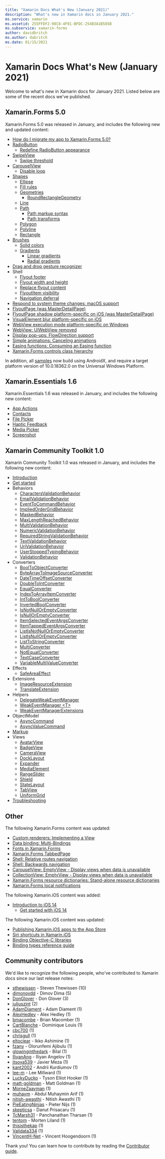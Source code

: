 ```yaml
---
title: "Xamarin Docs What's New (January 2021)"
description: "What's new in Xamarin docs in January 2021."
ms.service: xamarin
ms.assetid: 255FFDF2-98C8-4F01-BFDC-254B3A1B585B
ms.subservice: xamarin-forms
author: davidbritch
ms.author: dabritch
ms.date: 01/15/2021
---
```


# Xamarin Docs What's New (January 2021)

Welcome to what's new in Xamarin docs for January 2021. Listed below are some of the recent docs we've published.

## Xamarin.Forms 5.0

Xamarin.Forms 5.0 was released in January, and includes the following new and updated content:

- [How do I migrate my app to Xamarin.Forms 5.0?](~/xamarin-forms/troubleshooting/questions/forms5-migration.md)
- [RadioButton](~/xamarin-forms/user-interface/radiobutton.md)
  - [Redefine RadioButton appearance](~/xamarin-forms/user-interface/radiobutton.md#redefine-radiobutton-appearance)
- [SwipeView](~/xamarin-forms/user-interface/swipeview.md)
  - [Swipe threshold](~/xamarin-forms/user-interface/swipeview.md#swipe-threshold)
- [CarouselView](~/xamarin-forms/user-interface/carouselview/index.md)
  - [Disable loop](~/xamarin-forms/user-interface/carouselview/interaction.md#disable-loop)
- [Shapes](~/xamarin-forms/user-interface/shapes/index.md)
  - [Ellipse](~/xamarin-forms/user-interface/shapes/ellipse.md)
  - [Fill rules](~/xamarin-forms/user-interface/shapes/fillrules.md)
  - [Geometries](~/xamarin-forms/user-interface/shapes/geometries.md)
    - [RoundRectangleGeometry](~/xamarin-forms/user-interface/shapes/geometries.md#roundrectanglegeometry)
  - [Line](~/xamarin-forms/user-interface/shapes/line.md)
  - [Path](~/xamarin-forms/user-interface/shapes/path.md)
    - [Path markup syntax](~/xamarin-forms/user-interface/shapes/path-markup-syntax.md)
    - [Path transforms](~/xamarin-forms/user-interface/shapes/path-transforms.md)
  - [Polygon](~/xamarin-forms/user-interface/shapes/polygon.md)
  - [Polyline](~/xamarin-forms/user-interface/shapes/polyline.md)
  - [Rectangle](~/xamarin-forms/user-interface/shapes/rectangle.md)
- [Brushes](~/xamarin-forms/user-interface/brushes/index.md)
  - [Solid colors](~/xamarin-forms/user-interface/brushes/solidcolor.md)
  - [Gradients](~/xamarin-forms/user-interface/brushes/gradient.md)
    - [Linear gradients](~/xamarin-forms/user-interface/brushes/lineargradient.md)
    - [Radial gradients](~/xamarin-forms/user-interface/brushes/radialgradient.md)
- [Drag and drop gesture recognizer](~/xamarin-forms/app-fundamentals/gestures/drag-and-drop.md)
- Shell
  - [Flyout footer](~/xamarin-forms/app-fundamentals/shell/flyout.md#flyout-footer)
  - [Flyout width and height](~/xamarin-forms/app-fundamentals/shell/flyout.md#flyout-width-and-height)  
  - [Replace flyout content](~/xamarin-forms/app-fundamentals/shell/flyout.md#replace-flyout-content)
  - [FlyoutItem visibility](~/xamarin-forms/app-fundamentals/shell/flyout.md#flyoutitem-visibility)
  - [Navigation deferral](~/xamarin-forms/app-fundamentals/shell/navigation.md#navigation-deferral)
- [Respond to system theme changes: macOS support](~/xamarin-forms/user-interface/theming/system-theme-changes.md)
- [FlyoutPage (was MasterDetailPage)](~/xamarin-forms/app-fundamentals/navigation/flyoutpage.md)
- [FlyoutPage shadow platform-specific on iOS (was MasterDetailPage)](~/xamarin-forms/platform/ios/flyoutpage-shadow.md)
- [VisualElement blur platform-specific on iOS](~/xamarin-forms/platform/ios/visualelement-blur.md)
- [WebView execution mode platform-specific on Windows](~/xamarin-forms/platform/windows/webview-executionmode.md)
- [WebView: UIWebView removed](~/xamarin-forms/user-interface/webview.md#uiwebview-deprecation-and-app-store-rejection-itms-90809)
- [Display pop-ups: FlowDirection support](~/xamarin-forms/user-interface/pop-ups.md)
- [Simple animations: Canceling animations](~/xamarin-forms/user-interface/animation/simple.md#canceling-animations)
- [Easing functions: Consuming an Easing function](~/xamarin-forms/user-interface/animation/easing.md#consuming-an-easing-function)
- [Xamarin.Forms controls class hierarchy](~/xamarin-forms/internals/class-hierarchy.md)

In addition, all [samples](https://github.com/xamarin/xamarin-forms-samples) now build using AndroidX, and require a target platform version of 10.0.18362.0 on the Universal Windows Platform.

## Xamarin.Essentials 1.6

Xamarin.Essentials 1.6 was released in January, and includes the following new content:

- [App Actions](~/essentials/app-actions.md?context=xamarin%2Fxamarin-forms&tabs=android)
- [Contacts](~/essentials/contacts.md?context=xamarin%2Fxamarin-forms&tabs=android)
- [File Picker](~/essentials/file-picker.md?context=xamarin%2Fxamarin-forms&tabs=android)
- [Haptic Feedback](~/essentials/haptic-feedback.md?context=xamarin%2Fxamarin-forms&tabs=android)
- [Media Picker](~/essentials/media-picker.md?context=xamarin%2Fxamarin-forms&tabs=android)
- [Screenshot](~/essentials/screenshot.md?context=xamarin/xamarin-forms)

## Xamarin Community Toolkit 1.0

Xamarin Community Toolkit 1.0 was released in January, and includes the following new content:

- [Introduction](/xamarin/community-toolkit/)
- [Get started](/xamarin/community-toolkit/get-started)
- Behaviors
  - [CharactersValidationBehavior](/xamarin/community-toolkit/behaviors/charactersvalidationbehavior)
  - [EmailValidationBehavior](/xamarin/community-toolkit/behaviors/emailvalidationbehavior)
  - [EventToCommandBehavior](/xamarin/community-toolkit/behaviors/eventtocommandbehavior)
  - [ImpliedOrderGridBehavior](/xamarin/community-toolkit/behaviors/impliedordergridbehavior)
  - [MaskedBehavior](/xamarin/community-toolkit/behaviors/maskedbehavior)
  - [MaxLengthReachedBehavior](/xamarin/community-toolkit/behaviors/maxlengthreachedbehavior)
  - [MultiValidationBehavior](/xamarin/community-toolkit/behaviors/multivalidationbehavior)
  - [NumericValidationBehavior](/xamarin/community-toolkit/behaviors/numericvalidationbehavior)
  - [RequiredStringValidationBehavior](/xamarin/community-toolkit/behaviors/requiredstringvalidationbehavior)
  - [TextValidationBehavior](/xamarin/community-toolkit/behaviors/textvalidationbehavior)
  - [UriValidationBehavior](/xamarin/community-toolkit/behaviors/urivalidationbehavior)
  - [UserStoppedTypingBehavior](/xamarin/community-toolkit/behaviors/userstoppedtypingbehavior)
  - [ValidationBehavior](/xamarin/community-toolkit/behaviors/validationbehavior)
- Converters
  - [BoolToObjectConverter](/xamarin/community-toolkit/converters/booltoobjectconverter)
  - [ByteArrayToImageSourceConverter](/xamarin/community-toolkit/converters/bytearraytoimagesourceconverter)
  - [DateTimeOffsetConverter](/xamarin/community-toolkit/converters/datetimeoffsetconverter)
  - [DoubleToIntConverter](/xamarin/community-toolkit/converters/doubletointconverter)
  - [EqualConverter](/xamarin/community-toolkit/converters/equalconverter)
  - [IndexToArrayItemConverter](/xamarin/community-toolkit/converters/indextoarrayitemconverter)
  - [IntToBoolConverter](/xamarin/community-toolkit/converters/inttoboolconverter)
  - [InvertedBoolConverter](/xamarin/community-toolkit/converters/invertedboolconverter)
  - [IsNotNullOrEmptyConverter](/xamarin/community-toolkit/converters/isnotnulloremptyconverter)
  - [IsNullOrEmptyConverter](/xamarin/community-toolkit/converters/isnulloremptyconverter)
  - [ItemSelectedEventArgsConverter](/xamarin/community-toolkit/converters/itemselectedeventargsconverter)
  - [ItemTappedEventArgsConverter](/xamarin/community-toolkit/converters/itemtappedeventargsconverter)
  - [ListIsNotNullOrEmptyConverter](/xamarin/community-toolkit/converters/listisnotnulloremptyconverter)
  - [ListIsNullOrEmptyConverter](/xamarin/community-toolkit/converters/listisnulloremptyconverter)
  - [ListToStringConverter](/xamarin/community-toolkit/converters/listtostringconverter)
  - [MultiConverter](/xamarin/community-toolkit/converters/multiconverter)
  - [NotEqualConverter](/xamarin/community-toolkit/converters/notequalconverter)
  - [TextCaseConverter](/xamarin/community-toolkit/converters/textcaseconverter)
  - [VariableMultiValueConverter](/xamarin/community-toolkit/converters/variablemultivalueconverter)
- Effects
  - [SafeAreaEffect](/xamarin/community-toolkit/effects/safeareaeffect)
- Extensions
  - [ImageResourceExtension](/xamarin/community-toolkit/extensions/imageresourceextension)
  - [TranslateExtension](/xamarin/community-toolkit/extensions/translateextension)
- Helpers
  - [DelegateWeakEventManager](/xamarin/community-toolkit/helpers/delegateweakeventmanager)
  - [WeakEventManager \<T\>](/xamarin/community-toolkit/helpers/weakeventmanagert)
  - [WeakEventManagerExtensions](/xamarin/community-toolkit/helpers/weakeventmanagerextensions)
- ObjectModel
  - [AsyncCommand](/xamarin/community-toolkit/objectmodel/asynccommand)
  - [AsyncValueCommand](/xamarin/community-toolkit/objectmodel/asyncvaluecommand)
- [Markup](/xamarin/community-toolkit/markup)
- Views
  - [AvatarView](/xamarin/community-toolkit/views/avatarview)
  - [BadgeView](/xamarin/community-toolkit/views/badgeview)
  - [CameraView](/xamarin/community-toolkit/views/cameraview)
  - [DockLayout](/xamarin/community-toolkit/views/docklayout)
  - [Expander](/xamarin/community-toolkit/views/expander)
  - [MediaElement](/xamarin/community-toolkit/views/mediaelement)
  - [RangeSlider](/xamarin/community-toolkit/views/rangeslider)
  - [Shield](/xamarin/community-toolkit/views/shield)
  - [StateLayout](/xamarin/community-toolkit/views/statelayout)
  - [TabView](/xamarin/community-toolkit/views/tabview)
  - [UniformGrid](/xamarin/community-toolkit/views/uniformgrid)
- [Troubleshooting](/xamarin/community-toolkit/troubleshooting)

## Other

The following Xamarin.Forms content was updated:

- [Custom renderers: Implementing a View](~/xamarin-forms/app-fundamentals/custom-renderer/view.md)
- [Data binding: Multi-Bindings](~/xamarin-forms/app-fundamentals/data-binding/multibinding.md)
- [Fonts in Xamarin.Forms](~/xamarin-forms/user-interface/text/fonts.md)
- [Xamarin.Forms TabbedPage](~/xamarin-forms/app-fundamentals/navigation/tabbed-page.md)
- [Shell: Relative routes navigation](~/xamarin-forms/app-fundamentals/shell/navigation.md#relative-routes)
- [Shell: Backwards navigation](~/xamarin-forms/app-fundamentals/shell/navigation.md#backwards-navigation)
- [CarouselView: EmptyView - Display views when data is unavailable](~/xamarin-forms/user-interface/carouselview/emptyview.md#display-views-when-data-is-unavailable)
- [CollectionView: EmptyView - Display views when data is unavailable](~/xamarin-forms/user-interface/collectionview/emptyview.md#display-views-when-data-is-unavailable)
- [Xamarin.Forms resource dictionaries: Stand-alone resource dictionaries](~/xamarin-forms/xaml/resource-dictionaries.md#stand-alone-resource-dictionaries)
- [Xamarin.Forms local notifications](~/xamarin-forms/app-fundamentals/local-notifications.md)

The following Xamarin.iOS content was added:

- [Introduction to iOS 14](~/ios/platform/ios14/index.md)
  - [Get started with iOS 14](~/ios/platform/ios14/get-started.md)

The following Xamarin.iOS content was updated:

- [Publishing Xamarin.iOS apps to the App Store](~/ios/deploy-test/app-distribution/app-store-distribution/publishing-to-the-app-store.md)
- [Siri shortcuts in Xamarin.iOS](~/ios/platform/introduction-to-ios12/siri-shortcuts.md)
- [Binding Objective-C libraries](~/cross-platform/macios/binding/objective-c-libraries.md?context=xamarin%2Fios&tabs=windows)
- [Binding types reference guide](~/cross-platform/macios/binding/binding-types-reference.md)

## Community contributors

We'd like to recognize the following people, who've contributed to Xamarin docs since our last release notes:

- [sthewissen](https://github.com/sthewissen) - Steven Thewissen (10)
- [dimonovdd](https://github.com/dimonovdd) - Dimov Dima (5)
- [DonGlover](https://github.com/DonGlover) - Don Glover (3)
- [juliuszint](https://github.com/juliuszint) (2)
- [AdamDiament](https://github.com/AdamDiament) - Adam Diament (1)
- [AlexHedley](https://github.com/AlexHedley) - Alex Hedley (1)
- [bmacombe](https://github.com/bmacombe) - Brian Macomber (1)
- [CartBlanche](https://github.com/CartBlanche) - Dominique Louis (1)
- [cbc700](https://github.com/cbc700) (1)
- [chrisgull](https://github.com/chrisgull) (1)
- [eltociear](https://github.com/eltociear) - Ikko Ashimine (1)
- [fzany](https://github.com/fzany) - Olorunfemi Ajibulu (1)
- [glowinginthedark](https://github.com/glowinginthedark) - Bilal (1)
- [IliyanAng](https://github.com/IliyanAng) - Iliyan Angelov (1)
- [jtsoya539](https://github.com/jtsoya539) - Javier Meza (1)
- [kant2002](https://github.com/kant2002) - Andrii Kurdiumov (1)
- [lee-m](https://github.com/lee-m) - Lee Millward (1)
- [LuckyDucko](https://github.com/LuckyDucko) - Tyson Elliot Hooker (1)
- [matt-goldman](https://github.com/matt-goldman) - Matt Goldman (1)
- [MorneZaayman](https://github.com/MorneZaayman) (1)
- [muhaym](https://github.com/muhaym) - Abdul Muhaymin Arif (1)
- [nitish-awasthi](https://github.com/nitish-awasthi) - Nitish Awasthi (1)
- [PieEatingNinjas](https://github.com/PieEatingNinjas) - Pieter Nijs (1)
- [skepticsa](https://github.com/skepticsa) - Danut Prisacaru (1)
- [TcMarsh31](https://github.com/TcMarsh31) - Panchanathan Tharsan (1)
- [tentom](https://github.com/tentom) - Morten Liland (1)
- [thisisthekap](https://github.com/thisisthekap) (1)
- [Validata334](https://github.com/Validata334) (1)
- [VincentH-Net](https://github.com/VincentH-Net) - Vincent Hoogendoorn (1)

Thank you! You can learn how to contribute by reading the [Contributor guide](https://github.com/MicrosoftDocs/xamarin-docs/blob/live/CONTRIBUTING.md).
